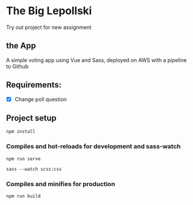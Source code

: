 # The Big Lepollski

Try out project for new assignment

## the App

A simple voting app using Vue and Sass, deployed on AWS with a pipeline to Github

## Requirements:

* [X] Change poll question

## Project setup
```
npm install
```

### Compiles and hot-reloads for development and sass-watch
```
npm run serve
```
```
sass --watch scss:css
```
### Compiles and minifies for production
```
npm run build
```

